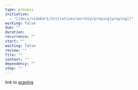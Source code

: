 ```yaml
---
type: process
initiative:
  - "[[docs/sidebar1/Initiatives/worship/praying|praying]]"
working: false
due: ""
duration: 
recurrence: ""
start: ""
waiting: false
review: ""
file: ""
context: ""
dependency: ""
step: ""
---
```


link to [praying](docs/sidebar1/Initiatives/worship/praying.md)
